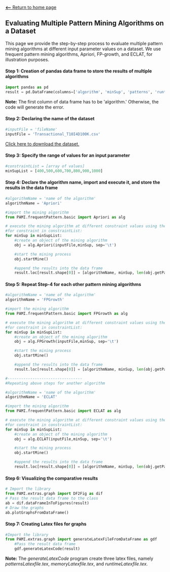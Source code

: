 [__<--__ Return to home page](index.html)


## Evaluating Multiple Pattern Mining Algorithms on a Dataset

This page we provide the step-by-step process to evaluate multiple pattern mining algorithms at different input parameter values on a dataset. We use frequent pattern mining algorithms, Apriori, FP-growth, and ECLAT, for illustration purposes. 

#### Step 1: Creation of pandas data frame to store the results of multiple algorithms

```Python
import pandas as pd
result = pd.DataFrame(columns=['algorithm', 'minSup', 'patterns', 'runtime', 'memory'])
```
__Note:__ The first column of data frame has to be 'algorithm.'  Otherwise, the code will generate the error.

#### Step 2: Declaring the name of the dataset

```Python
#inputFile = 'fileName'
inputFile = 'Transactional_T10I4D100K.csv'
```

[Click here to download the dataset.](https://u-aizu.ac.jp/~udayrage/datasets/transactionalDatabases/Transactional_T10I4D100K.csv)

#### Step 3: Specify the range of values for an input parameter

```Python
#constraintList = [array of values]  
minSupList = [400,500,600,700,800,900,1000]
```

#### Step 4: Declare the algorithm name, import and execute it, and store the results in the data frame

```Python
#algorithmName = 'name of the algorithm'
algorithmName = 'Apriori'

#import the mining algorithm
from PAMI.frequentPattern.basic import Apriori as alg

# execute the mining algorithm at different constraint values using the for loop
#for constraint in constraintList:
for minSup in minSupList:
    #create an object of the mining algorithm 
    obj = alg.Apriori(inputFile,minSup, sep='\t')

    #start the mining process
    obj.startMine()

    #append the results into the data frame
    result.loc[result.shape[0]] = [algorithmName, minSup, len(obj.getPatterns()), obj.getRuntime(), obj.getMemoryRSS()]
```

#### Step 5: Repeat Step-4 for each other pattern mining algorithms

```Python
#algorithmName = 'name of the algorithm'
algorithmName = 'FPGrowth'

#import the mining algorithm
from PAMI.frequentPattern.basic import FPGrowth as alg

# execute the mining algorithm at different constraint values using the for loop
#for constraint in constraintList:
for minSup in minSupList:
    #create an object of the mining algorithm 
    obj = alg.FPGrowth(inputFile,minSup, sep='\t')

    #start the mining process
    obj.startMine()

    #append the results into the data frame
    result.loc[result.shape[0]] = [algorithmName, minSup, len(obj.getPatterns()), obj.getRuntime(), obj.getMemoryRSS()]

#---------------------------------
#Repeating above steps for another algorithm

#algorithmName = 'name of the algorithm'
algorithmName = 'ECLAT'

#import the mining algorithm
from PAMI.frequentPattern.basic import ECLAT as alg

# execute the mining algorithm at different constraint values using the for loop
#for constraint in constraintList:
for minSup in minSupList:
    #create an object of the mining algorithm 
    obj = alg.ECLAT(inputFile,minSup, sep='\t')

    #start the mining process
    obj.startMine()

    #append the results into the data frame
    result.loc[result.shape[0]] = [algorithmName, minSup, len(obj.getPatterns()), obj.getRuntime(), obj.getMemoryRSS()]
```
#### Step 6: Visualizing the comparative results

```Python
# Import the library 
from PAMI.extras.graph import DF2Fig as dif
# Pass the result data frame to the class
ab = dif.dataFrameInToFigures(result)
# Draw the graphs
ab.plotGraphsFromDataFrame()
```

#### Step 7: Creating Latex files for graphs

```Python
#Import the library
from PAMI.extras.graph import generateLatexFileFromDataFrame as gdf
    #Pass the result data frame
    gdf.generateLatexCode(result)
```
__Note:__ The _generateLatexCode_ program create three latex files, namely _patternsLatexfile.tex_, _memoryLatexfile.tex_, and _runtimeLatexfile.tex_. 